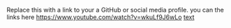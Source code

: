 Replace this with a link to your a GitHub or social media profile.
you can the links here
https://www.youtube.com/watch?v=wkuLf9J6wLo
[text](https://example.com)
